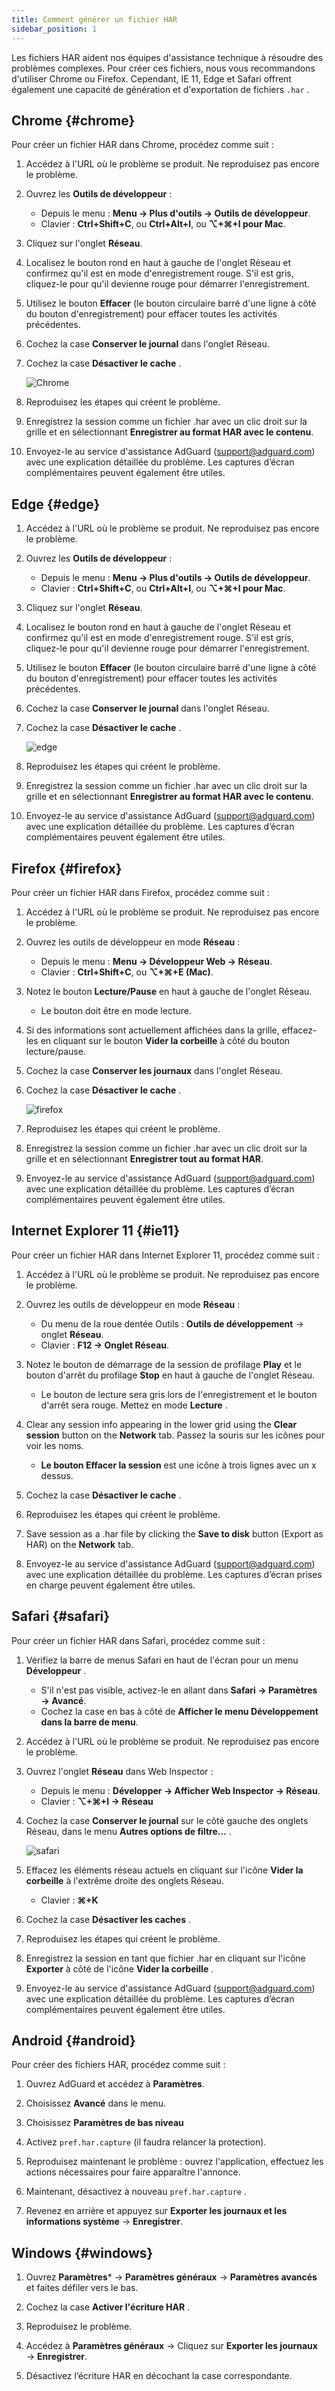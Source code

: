 ```yaml
---
title: Comment générer un fichier HAR
sidebar_position: 1
---
```


Les fichiers HAR aident nos équipes d'assistance technique à résoudre des problèmes complexes. Pour créer ces fichiers, nous vous recommandons d'utiliser Chrome ou Firefox. Cependant, IE 11, Edge et Safari offrent également une capacité de génération et d'exportation de fichiers `.har` .

## Chrome {#chrome}

Pour créer un fichier HAR dans Chrome, procédez comme suit :

1. Accédez à l'URL où le problème se produit. Ne reproduisez pas encore le problème.

1. Ouvrez les **Outils de développeur** :

    - Depuis le menu : **Menu → Plus d'outils → Outils de développeur**.
    - Clavier : **Ctrl+Shift+C**, ou **Ctrl+Alt+I**, ou **⌥+⌘+I pour Mac**.

1. Cliquez sur l'onglet **Réseau**.

1. Localisez le bouton rond en haut à gauche de l'onglet Réseau et confirmez qu'il est en mode d'enregistrement rouge. S'il est gris, cliquez-le pour qu'il devienne rouge pour démarrer l'enregistrement.

1. Utilisez le bouton **Effacer** (le bouton circulaire barré d'une ligne à côté du bouton d'enregistrement) pour effacer toutes les activités précédentes.

1. Cochez la case **Conserver le journal** dans l'onglet Réseau.

1. Cochez la case **Désactiver le cache** .

    ![Chrome](https://cdn.adtidy.org/content/Kb/ad_blocker/guides/chrome.png)

1. Reproduisez les étapes qui créent le problème.

1. Enregistrez la session comme un fichier .har avec un clic droit sur la grille et en sélectionnant **Enregistrer au format HAR avec le contenu**.

1. Envoyez-le au service d'assistance AdGuard (support@adguard.com) avec une explication détaillée du problème. Les captures d’écran complémentaires peuvent également être utiles.

## Edge {#edge}

1. Accédez à l'URL où le problème se produit. Ne reproduisez pas encore le problème.

1. Ouvrez les **Outils de développeur** :

    - Depuis le menu : **Menu → Plus d'outils → Outils de développeur**.
    - Clavier : **Ctrl+Shift+C**, ou **Ctrl+Alt+I**, ou **⌥+⌘+I pour Mac**.

1. Cliquez sur l'onglet **Réseau**.

1. Localisez le bouton rond en haut à gauche de l'onglet Réseau et confirmez qu'il est en mode d'enregistrement rouge. S'il est gris, cliquez-le pour qu'il devienne rouge pour démarrer l'enregistrement.

1. Utilisez le bouton **Effacer** (le bouton circulaire barré d'une ligne à côté du bouton d'enregistrement) pour effacer toutes les activités précédentes.

1. Cochez la case **Conserver le journal** dans l'onglet Réseau.

1. Cochez la case **Désactiver le cache** .

    ![edge](https://cdn.adtidy.org/content/Kb/ad_blocker/guides/edge.png)

1. Reproduisez les étapes qui créent le problème.

1. Enregistrez la session comme un fichier .har avec un clic droit sur la grille et en sélectionnant **Enregistrer au format HAR avec le contenu**.

1. Envoyez-le au service d'assistance AdGuard (support@adguard.com) avec une explication détaillée du problème. Les captures d’écran complémentaires peuvent également être utiles.

## Firefox {#firefox}

Pour créer un fichier HAR dans Firefox, procédez comme suit :

1. Accédez à l'URL où le problème se produit. Ne reproduisez pas encore le problème.

1. Ouvrez les outils de développeur en mode **Réseau** :

    - Depuis le menu : **Menu → Développeur Web → Réseau**.
    - Clavier : **Ctrl+Shift+C**, ou **⌥+⌘+E (Mac)**.

1. Notez le bouton **Lecture/Pause** en haut à gauche de l'onglet Réseau.

    - Le bouton doit être en mode lecture.

1. Si des informations sont actuellement affichées dans la grille, effacez-les en cliquant sur le bouton **Vider la corbeille** à côté du bouton lecture/pause.

1. Cochez la case **Conserver les journaux** dans l'onglet Réseau.

1. Cochez la case **Désactiver le cache** .

    ![firefox](https://cdn.adtidy.org/content/Kb/ad_blocker/guides/firefox.png)

1. Reproduisez les étapes qui créent le problème.

1. Enregistrez la session comme un fichier .har avec un clic droit sur la grille et en sélectionnant **Enregistrer tout au format HAR**.

1. Envoyez-le au service d'assistance AdGuard (support@adguard.com) avec une explication détaillée du problème. Les captures d’écran complémentaires peuvent également être utiles.

## Internet Explorer 11 {#ie11}

Pour créer un fichier HAR dans Internet Explorer 11, procédez comme suit :

1. Accédez à l'URL où le problème se produit. Ne reproduisez pas encore le problème.

1. Ouvrez les outils de développeur en mode **Réseau** :

    - Du menu de la roue dentée Outils : **Outils de développement** → onglet **Réseau**.
    - Clavier : **F12 → Onglet Réseau**.

1. Notez le bouton de démarrage de la session de profilage **Play** et le bouton d'arrêt du profilage **Stop** en haut à gauche de l'onglet Réseau.

    - Le bouton de lecture sera gris lors de l'enregistrement et le bouton d'arrêt sera rouge. Mettez en mode **Lecture** .

1. Clear any session info appearing in the lower grid using the **Clear session** button on the **Network** tab. Passez la souris sur les icônes pour voir les noms.

    - **Le bouton Effacer la session** est une icône à trois lignes avec un x dessus.

1. Cochez la case **Désactiver le cache** .

1. Reproduisez les étapes qui créent le problème.

1. Save session as a .har file by clicking the **Save to disk** button (Export as HAR) on the **Network** tab.

1. Envoyez-le au service d'assistance AdGuard (support@adguard.com) avec une explication détaillée du problème. Les captures d’écran prises en charge peuvent également être utiles.

## Safari {#safari}

Pour créer un fichier HAR dans Safari, procédez comme suit :

1. Vérifiez la barre de menus Safari en haut de l'écran pour un menu **Développeur** .

    - S'il n'est pas visible, activez-le en allant dans **Safari → Paramètres → Avancé**.
    - Cochez la case en bas à côté de **Afficher le menu Développement dans la barre de menu**.

1. Accédez à l'URL où le problème se produit. Ne reproduisez pas encore le problème.

1. Ouvrez l'onglet **Réseau** dans Web Inspector :

    - Depuis le menu : **Développer → Afficher Web Inspector → Réseau**.
    - Clavier : **⌥+⌘+I → Réseau**

1. Cochez la case **Conserver le journal** sur le côté gauche des onglets Réseau, dans le menu **Autres options de filtre...** .

    ![safari](https://cdn.adtidy.org/content/kb/ad_blocker/safari/preserve-log.png)

1. Effacez les éléments réseau actuels en cliquant sur l'icône **Vider la corbeille** à l'extrême droite des onglets Réseau.

    - Clavier : **⌘+K**

1. Cochez la case **Désactiver les caches** .

1. Reproduisez les étapes qui créent le problème.

1. Enregistrez la session en tant que fichier .har en cliquant sur l'icône **Exporter** à côté de l'icône **Vider la corbeille** .

1. Envoyez-le au service d'assistance AdGuard (support@adguard.com) avec une explication détaillée du problème. Les captures d’écran complémentaires peuvent également être utiles.

## Android {#android}

Pour créer des fichiers HAR, procédez comme suit :

1. Ouvrez AdGuard et accédez à **Paramètres**.

1. Choisissez **Avancé** dans le menu.

1. Choisissez **Paramètres de bas niveau**

1. Activez `pref.har.capture` (il faudra relancer la protection).

1. Reproduisez maintenant le problème : ouvrez l'application, effectuez les actions nécessaires pour faire apparaître l'annonce.

1. Maintenant, désactivez à nouveau `pref.har.capture` .

1. Revenez en arrière et appuyez sur **Exporter les journaux et les informations système** → **Enregistrer**.

## Windows {#windows}

1. Ouvrez **Paramètres*** → **Paramètres généraux** → **Paramètres avancés** et faites défiler vers le bas.

1. Cochez la case **Activer l'écriture HAR** .

1. Reproduisez le problème.

1. Accédez à **Paramètres généraux** → Cliquez sur **Exporter les journaux** → **Enregistrer**.

1. Désactivez l’écriture HAR en décochant la case correspondante.
